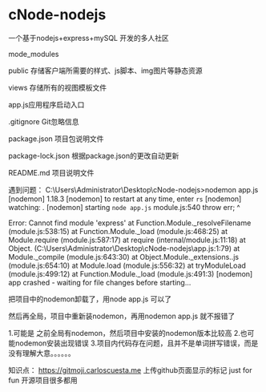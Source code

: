 # cNode-nodejs
一个基于nodejs+express+mySQL 开发的多人社区

mode_modules

public 存储客户端所需要的样式、js脚本、img图片等静态资源

views 存储所有的视图模板文件

app.js应用程序启动入口

.gitignore Git忽略信息

package.json 项目包说明文件

package-lock.json 根据package.json的更改自动更新

README.md 项目说明文件


遇到问题：
C:\Users\Administrator\Desktop\cNode-nodejs>nodemon app.js
[nodemon] 1.18.3
[nodemon] to restart at any time, enter `rs`
[nodemon] watching: *.*
[nodemon] starting `node app.js`
module.js:540
    throw err;
    ^

Error: Cannot find module 'express'
    at Function.Module._resolveFilename (module.js:538:15)
    at Function.Module._load (module.js:468:25)
    at Module.require (module.js:587:17)
    at require (internal/module.js:11:18)
    at Object.<anonymous> (C:\Users\Administrator\Desktop\cNode-nodejs\app.js:1:79)
    at Module._compile (module.js:643:30)
    at Object.Module._extensions..js (module.js:654:10)
    at Module.load (module.js:556:32)
    at tryModuleLoad (module.js:499:12)
    at Function.Module._load (module.js:491:3)
[nodemon] app crashed - waiting for file changes before starting...

把项目中的nodemon卸载了，用node app.js 可以了

然后再全局，项目中重新装nodemon，再用nodemon app.js 就不报错了


1.可能是 之前全局有nodemon，然后项目中安装的nodemon版本比较高
2.也可能nodemon安装出现错误
3.项目内代码存在问题，且并不是单词拼写错误，而是 没有理解大意。。。。。。


知识点：
https://gitmoji.carloscuesta.me 上传github页面显示的标记  just for fun 开源项目很多都用